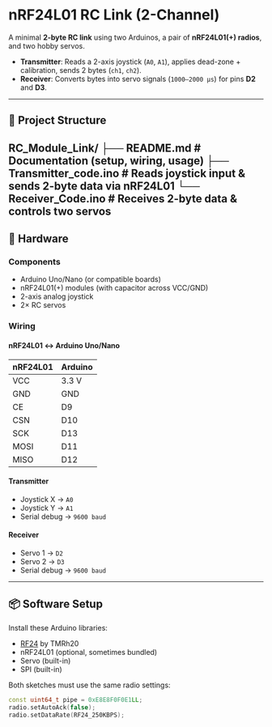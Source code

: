 # nRF24L01 RC Link (2-Channel)

A minimal **2-byte RC link** using two Arduinos, a pair of **nRF24L01(+) radios**, and two hobby servos.  

- **Transmitter**: Reads a 2-axis joystick (`A0`, `A1`), applies dead-zone + calibration, sends 2 bytes (`ch1`, `ch2`).  
- **Receiver**: Converts bytes into servo signals (`1000–2000 µs`) for pins **D2** and **D3**.

---

## 📂 Project Structure

RC_Module_Link/
 ├── README.md              # Documentation (setup, wiring, usage)
 ├── Transmitter_code.ino   # Reads joystick input & sends 2-byte data via nRF24L01
 └── Receiver_Code.ino      # Receives 2-byte data & controls two servos
---

## 🔧 Hardware

### Components
- Arduino Uno/Nano (or compatible boards)  
- nRF24L01(+) modules (with capacitor across VCC/GND)  
- 2-axis analog joystick  
- 2× RC servos  

### Wiring

#### nRF24L01 ↔ Arduino Uno/Nano
| nRF24L01 | Arduino |
|----------|---------|
| VCC      | 3.3 V   |
| GND      | GND     |
| CE       | D9      |
| CSN      | D10     |
| SCK      | D13     |
| MOSI     | D11     |
| MISO     | D12     |

#### Transmitter
- Joystick X → `A0`  
- Joystick Y → `A1`  
- Serial debug → `9600 baud`

#### Receiver
- Servo 1 → `D2`  
- Servo 2 → `D3`  
- Serial debug → `9600 baud`
---

## 📦 Software Setup

Install these Arduino libraries:
- [RF24](https://github.com/nRF24/RF24) by TMRh20  
- nRF24L01 (optional, sometimes bundled)  
- Servo (built-in)  
- SPI (built-in)  

Both sketches must use the same radio settings:
```cpp
const uint64_t pipe = 0xE8E8F0F0E1LL;
radio.setAutoAck(false);
radio.setDataRate(RF24_250KBPS);

